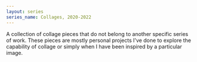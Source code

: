 ```yaml
---
layout: series
series_name: Collages, 2020-2022
---
```

A collection of collage pieces that do not belong to another specific series of work. These pieces are mostly personal projects I've done to explore the capability of collage or simply when I have been inspired by a particular image.